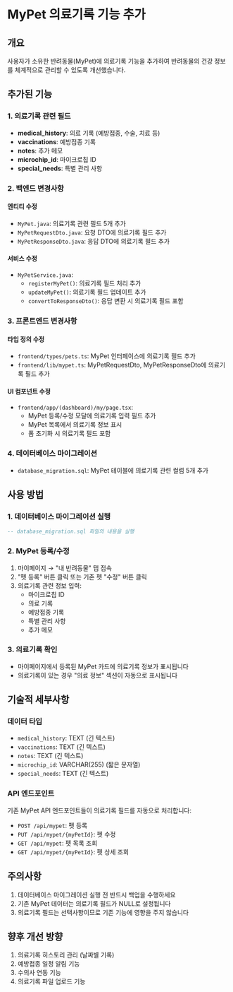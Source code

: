 # MyPet 의료기록 기능 추가

## 개요
사용자가 소유한 반려동물(MyPet)에 의료기록 기능을 추가하여 반려동물의 건강 정보를 체계적으로 관리할 수 있도록 개선했습니다.

## 추가된 기능

### 1. 의료기록 관련 필드
- **medical_history**: 의료 기록 (예방접종, 수술, 치료 등)
- **vaccinations**: 예방접종 기록
- **notes**: 추가 메모
- **microchip_id**: 마이크로칩 ID
- **special_needs**: 특별 관리 사항

### 2. 백엔드 변경사항

#### 엔티티 수정
- `MyPet.java`: 의료기록 관련 필드 5개 추가
- `MyPetRequestDto.java`: 요청 DTO에 의료기록 필드 추가
- `MyPetResponseDto.java`: 응답 DTO에 의료기록 필드 추가

#### 서비스 수정
- `MyPetService.java`: 
  - `registerMyPet()`: 의료기록 필드 처리 추가
  - `updateMyPet()`: 의료기록 필드 업데이트 추가
  - `convertToResponseDto()`: 응답 변환 시 의료기록 필드 포함

### 3. 프론트엔드 변경사항

#### 타입 정의 수정
- `frontend/types/pets.ts`: MyPet 인터페이스에 의료기록 필드 추가
- `frontend/lib/mypet.ts`: MyPetRequestDto, MyPetResponseDto에 의료기록 필드 추가

#### UI 컴포넌트 수정
- `frontend/app/(dashboard)/my/page.tsx`:
  - MyPet 등록/수정 모달에 의료기록 입력 필드 추가
  - MyPet 목록에서 의료기록 정보 표시
  - 폼 초기화 시 의료기록 필드 포함

### 4. 데이터베이스 마이그레이션
- `database_migration.sql`: MyPet 테이블에 의료기록 관련 컬럼 5개 추가

## 사용 방법

### 1. 데이터베이스 마이그레이션 실행
```sql
-- database_migration.sql 파일의 내용을 실행
```

### 2. MyPet 등록/수정
1. 마이페이지 → "내 반려동물" 탭 접속
2. "펫 등록" 버튼 클릭 또는 기존 펫 "수정" 버튼 클릭
3. 의료기록 관련 정보 입력:
   - 마이크로칩 ID
   - 의료 기록
   - 예방접종 기록
   - 특별 관리 사항
   - 추가 메모

### 3. 의료기록 확인
- 마이페이지에서 등록된 MyPet 카드에 의료기록 정보가 표시됩니다
- 의료기록이 있는 경우 "의료 정보" 섹션이 자동으로 표시됩니다

## 기술적 세부사항

### 데이터 타입
- `medical_history`: TEXT (긴 텍스트)
- `vaccinations`: TEXT (긴 텍스트)
- `notes`: TEXT (긴 텍스트)
- `microchip_id`: VARCHAR(255) (짧은 문자열)
- `special_needs`: TEXT (긴 텍스트)

### API 엔드포인트
기존 MyPet API 엔드포인트들이 의료기록 필드를 자동으로 처리합니다:
- `POST /api/mypet`: 펫 등록
- `PUT /api/mypet/{myPetId}`: 펫 수정
- `GET /api/mypet`: 펫 목록 조회
- `GET /api/mypet/{myPetId}`: 펫 상세 조회

## 주의사항
1. 데이터베이스 마이그레이션 실행 전 반드시 백업을 수행하세요
2. 기존 MyPet 데이터는 의료기록 필드가 NULL로 설정됩니다
3. 의료기록 필드는 선택사항이므로 기존 기능에 영향을 주지 않습니다

## 향후 개선 방향
1. 의료기록 히스토리 관리 (날짜별 기록)
2. 예방접종 일정 알림 기능
3. 수의사 연동 기능
4. 의료기록 파일 업로드 기능 